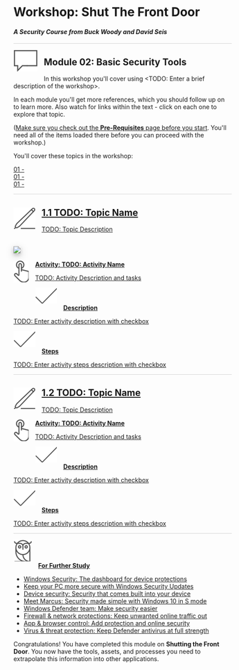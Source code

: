 # Workshop: Shut The Front Door

#### <i>A Security Course from Buck Woody and David Seis</i>

<p style="border-bottom: 1px solid lightgrey;"></p>

<img style="float: left; margin: 0px 15px 15px 0px;" src="../graphics/textbubble.png"> <h2>Module 02: Basic Security Tools</h2>

In this workshop you'll cover using <TODO: Enter a brief description of the workshop>. 

In each module you'll get more references, which you should follow up on to learn more. Also watch for links within the text - click on each one to explore that topic.

(<a href="file:///url" target="_blank">Make sure you check out the <b>Pre-Requisites</b> page before you start</a>. You'll need all of the items loaded there before you can proceed with the workshop.)

You'll cover these topics in the workshop:
<dl>

  <dt><a href="url" target="_blank">01 - <TODO: Enter Module Name<dt>
  <dt><a href="url" target="_blank">01 - <TODO: Enter Module Name<dt>
  <dt><a href="url" target="_blank">01 - <TODO: Enter Module Name<dt>

</dl>

<p style="border-bottom: 1px solid lightgrey;"></p>

<h2><img style="float: left; margin: 0px 15px 15px 0px;" src="../graphics/pencil2.png">1.1 TODO: Topic Name</h2>

TODO: Topic Description

<br>

<img style="height: 400; box-shadow: 0 4px 8px 0 rgba(0, 0, 0, 0.2), 0 6px 20px 0 rgba(0, 0, 0, 0.19);" src="https://docs.microsoft.com/en-us/sql/big-data-cluster/media/concept-security/cluster_endpoints.png">

<br>

<p><img style="float: left; margin: 0px 15px 15px 0px;" src="../graphics/point1.png"><b>Activity: TODO: Activity Name</b></p>

TODO: Activity Description and tasks

<p><img style="margin: 0px 15px 15px 0px;" src="../graphics/checkmark.png"><b>Description</b></p>

TODO: Enter activity description with checkbox

<p><img style="margin: 0px 15px 15px 0px;" src="../graphics/checkmark.png"><b>Steps</b></p>

TODO: Enter activity steps description with checkbox

<p style="border-bottom: 1px solid lightgrey;"></p>

<h2><img style="float: left; margin: 0px 15px 15px 0px;" src="../graphics/pencil2.png">1.2 TODO: Topic Name</h2>

TODO: Topic Description

<p><img style="float: left; margin: 0px 15px 15px 0px;" src="../graphics/point1.png"><b>Activity: TODO: Activity Name</b></p>

TODO: Activity Description and tasks

<p><img style="margin: 0px 15px 15px 0px;" src="../graphics/checkmark.png"><b>Description</b></p>

TODO: Enter activity description with checkbox

<p><img style="margin: 0px 15px 15px 0px;" src="../graphics/checkmark.png"><b>Steps</b></p>

TODO: Enter activity steps description with checkbox

<p style="border-bottom: 1px solid lightgrey;"></p>

<p><img style="margin: 0px 15px 15px 0px;" src="../graphics/owl.png"><b>For Further Study</b></p>
<ul>
    <li><a href="https://community.windows.com/en-us/videos/windows-security-the-dashboard-for-device-protections/e_Z2bk7Cp1g?from=search" target="_blank">Windows Security: The dashboard for device protections</a></li>
    <li><a href="https://community.windows.com/en-us/videos/keep-your-pc-more-secure-with-windows-security-updates/YmIitr4eJ8E?from=search" target="_blank">Keep your PC more secure with Windows Security Updates</a></li>
    <li><a href="https://community.windows.com/en-us/videos/device-security-security-that-comes-built-into-your-device/fadv4TuMOnc?from=search" target="_blank">Device security: Security that comes built into your device</a></li>
    <li><a href="https://community.windows.com/en-us/videos/meet-marcus-security-made-simple-with-windows-10-in-s-mode/VvAPQTtd-M8?from=search" target="_blank">Meet Marcus: Security made simple with Windows 10 in S mode</a></li>
    <li><a href="https://community.windows.com/en-us/videos/windows-defender-team-make-security-easier/vuduNkegxb8?from=search" target="_blank">Windows Defender team: Make security easier</a></li>
    <li><a href="https://community.windows.com/en-us/videos/firewall-network-protections-keep-unwanted-online-traffic-out/pfyyc9XdT5M?from=search" target="_blank">Firewall & network protections: Keep unwanted online traffic out</a></li>
    <li><a href="https://community.windows.com/en-us/videos/app-browser-control-add-protection-and-online-security/4kyb3u8AVpg?from=search" target="_blank">App & browser control: Add protection and online security</a></li>
    <li><a href="https://community.windows.com/en-us/videos/virus-threat-protection-keep-defender-antivirus-at-full-strength/s5ezErDI_IM?from=search" target="_blank">Virus & threat protection: Keep Defender antivirus at full strength</a></li>
</ul>

Congratulations! You have completed this module on **Shutting the Front Door**. You now have the tools, assets, and processes you need to extrapolate this information into other applications.